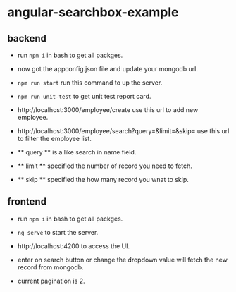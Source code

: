 # angular-searchbox-example

##  backend 

- run `npm i` in bash to get all packges.

- now got the appconfig.json file and update your mongodb url.

- `npm run start` run this command to up the server. 

- `npm run unit-test` to get unit test report card.

- http://localhost:3000/employee/create use this url to add new employee.

- http://localhost:3000/employee/search?query=&limit=&skip= use this url to filter the employee list. 

- ** query ** is a like search in name field.

- ** limit ** specified the number of record you need to fetch.

- ** skip ** specified the how many record you wnat to skip.

##  frontend 

- run `npm i` in bash to get all packges.

- `ng serve` to start the server.

- http://localhost:4200 to access the UI.

- enter on search button or change the dropdown value will fetch the new record from mongodb.

- current pagination is 2.


